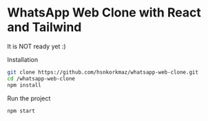 # WhatsApp Web Clone with React and Tailwind

It is NOT ready yet :)

Installation

```sh
git clone https://github.com/hsnkorkmaz/whatsapp-web-clone.git
cd /whatsapp-web-clone
npm install
```

Run the project
```sh
npm start
```
